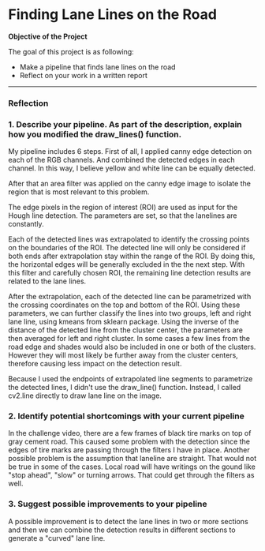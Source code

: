 # **Finding Lane Lines on the Road** 

**Objective of the Project**

The goal of this project is as following:
* Make a pipeline that finds lane lines on the road
* Reflect on your work in a written report

---

### Reflection

### 1. Describe your pipeline. As part of the description, explain how you modified the draw_lines() function.

My pipeline includes 6 steps. First of all, I applied canny edge detection on each of the RGB channels. And combined the detected edges in each channel. In this way, I believe yellow and white line can be equally detected. 

After that an area filter was applied on the canny edge image to isolate the region that is most relevant to this problem.

The edge pixels in the region of interest (ROI) are used as input for the Hough line detection. The parameters are set, so that the lanelines are constantly.

Each of the detected lines was extrapolated to identify the crossing points on the boundaries of the ROI. The detected line will only be considered if both ends after extrapolation stay within the range of the ROI. By doing this, the horizontal edges will be generally excluded in the the next step. With this filter and carefully chosen ROI, the remaining line detection results are related to the lane lines.

After the extrapolation, each of the detected line can be parametrized with the crossing coordinates on the top and bottom of the ROI. Using these parameters, we can further classify the lines into two groups, left and right lane line, using kmeans from sklearn package. Using the inverse of the distance of the detected line from the cluster center, the parameters are then averaged for left and right cluster. In some cases a few lines from the road edge and shades would also be included in one or both of the clusters. However they will most likely be further away from the cluster centers, therefore causing less impact on the detection result.

Because I used the endpoints of extrapolated line segments to parametrize the detected lines, I didn't use the draw_line() function. Instead, I called cv2.line directly to draw lane line on the image. 

### 2. Identify potential shortcomings with your current pipeline
In the challenge video, there are a few frames of black tire marks on top of gray cement road. This caused some problem with the detection since the edges of tire marks are passing through the filters I have in place. 
Another possible problem is the assumption that laneline are straight. That would not be true in some of the cases. 
Local road will have writings on the gound like "stop ahead", "slow" or turning arrows. That could get through the filters as well.

### 3. Suggest possible improvements to your pipeline
A possible improvement is to detect the lane lines in two or more sections and then we can combine the detection results in different sections to generate a "curved" lane line.
